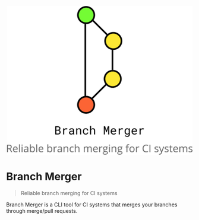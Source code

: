 <div align="center">
  <img width="500" src="media/branch-merger-logo.svg" alt="Branch Merger">
</div>

# Branch Merger

> Reliable branch merging for CI systems

Branch Merger is a CLI tool for CI systems that merges your branches through merge/pull requests.
